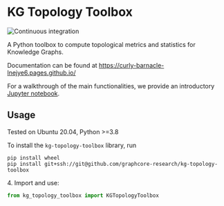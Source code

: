 # KG Topology Toolbox
![Continuous integration](https://github.com/graphcore-research/kg-topology-toolbox/actions/workflows/ci.yaml/badge.svg)

A Python toolbox to compute topological metrics and statistics for Knowledge Graphs.

Documentation can be found at https://curly-barnacle-lnejye6.pages.github.io/

For a walkthrough of the main functionalities, we provide an introductory [Jupyter notebook](docs/source/notebooks/ogb_biokg_demo.ipynb).

## Usage

Tested on Ubuntu 20.04, Python >=3.8

To install the `kg-topology-toolbox` library, run

```
pip install wheel
pip install git+ssh://git@github.com/graphcore-research/kg-topology-toolbox
```

4\. Import and use:
```python
from kg_topology_toolbox import KGTopologyToolbox
```